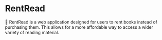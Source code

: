 # RentRead
:rocket: RentRead is a web application designed for users to rent books instead of purchasing them. This allows for a more affordable way to access a wider variety of reading material.
